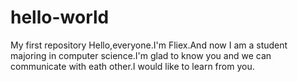 # hello-world
My first repository
Hello,everyone.I'm Fliex.And now I am a student majoring in computer science.I'm glad to know you and we can communicate with eath other.I would like to learn from you.
